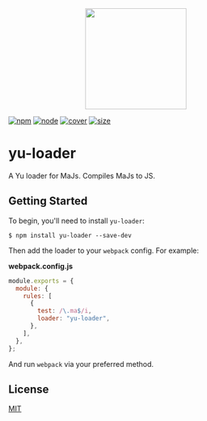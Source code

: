<div align="center">
  <a href="https://github.com/Markovchaloven">
    <img width="200" height="200" src="https://avatars.githubusercontent.com/u/87082575?v=4">
  </a>
</div>

[![npm][npm]][npm-url]
[![node][node]][node-url]
[![cover][cover]][cover-url]
[![size][size]][size-url]

# yu-loader

A Yu loader for MaJs. Compiles MaJs to JS.

## Getting Started

To begin, you'll need to install `yu-loader`:

```console
$ npm install yu-loader --save-dev
```

Then add the loader to your `webpack` config. For example:

**webpack.config.js**

```js
module.exports = {
  module: {
    rules: [
      {
        test: /\.ma$/i,
        loader: "yu-loader",
      },
    ],
  },
};
```

And run `webpack` via your preferred method.

## License

[MIT](./LICENSE)

[npm]: https://img.shields.io/npm/v/yu-loader.svg
[npm-url]: https://npmjs.com/package/yu-loader
[node]: https://img.shields.io/node/v/yu-loader.svg
[node-url]: https://nodejs.org
[cover]: https://codecov.io/gh/lomirus/yu-loader/branch/master/graph/badge.svg
[cover-url]: https://codecov.io/gh/lomirus/yu-loader
[size]: https://packagephobia.now.sh/badge?p=yu-loader
[size-url]: https://packagephobia.now.sh/result?p=yu-loader